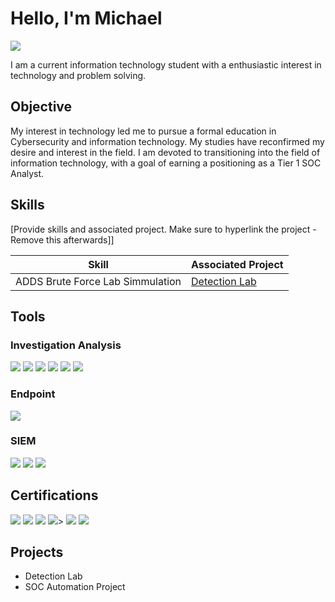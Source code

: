 # Hello, I'm Michael
<a href="https://linkedin/michael-jones-9958259b.com"><img src="https://img.shields.io/badge/-LinkedIn-0072b1?&style=for-the-badge&logo=linkedin&logoColor=white" /></a>


I am a current information technology student with a enthusiastic interest in technology and problem solving.  

## Objective

My interest in technology led me to pursue a formal education in Cybersecurity and information technology.  My studies have reconfirmed my desire and interest in the field.  I am devoted to transitioning into the field of information technology, with a goal of earning a positioning as a Tier 1 SOC Analyst.

## Skills
[Provide skills and associated project. Make sure to hyperlink the project - Remove this afterwards]]

| Skill                                         | Associated Project         |
|-----------------------------------------------|----------------------------|
| ADDS Brute Force Lab Simmulation              | <a href="https://github.com/micjones04/Active-Directory-Domain-Services2">Detection Lab</a>|
## Tools

### Investigation Analysis
<div>
    <img src="https://img.shields.io/badge/-Wireshark-1679A7?&style=for-the-badge&logo=Wireshark&logoColor=white" />
    <img src="https://img.shields.io/badge/-VirusTotal-3949AB?style=for-the-badge&logo=VirusTotal&logoColor=white" />
    <img src="https://img.shields.io/badge/-MITRE%20ATT%26CK-FF5733?style=for-the-badge&logo=MITRE&logoColor=white" />
    <img src="https://img.shields.io/badge/-CVE-0078D7?style=for-the-badge&logo=CVSS&logoColor=white" />
    <img src="https://img.shields.io/badge/-ANY.RUN-FF9E0F?style=for-the-badge&logo=Google%20Drive&logoColor=white" />
    <img src="https://img.shields.io/badge/-CyberChef-4CAF50?style=for-the-badge&logo=CodeSandbox&logoColor=white" />
</div>

### Endpoint
<div>
    <img src="https://img.shields.io/badge/-Microsoft_Defender_for_Endpoint-00A4EF?&style=for-the-badge&logo=Microsoft&logoColor=white" />
</div>

### SIEM
<div>
    <img src="https://img.shields.io/badge/-Kusto%20Query%20Language-512BD4?style=for-the-badge&logo=Microsoft&logoColor=white" />
    <img src="https://img.shields.io/badge/-Splunk-000000?&style=for-the-badge&logo=Splunk&logoColor=white" />
    <img src="https://img.shields.io/badge/-Elastic-005571?&style=for-the-badge&logo=Elastic&logoColor=white" />
</div>

## Certifications
<div>
<img src="https://img.shields.io/badge/-Security%2B-FF0000?&style=for-the-badge&logo=CompTIA&logoColor=white" />
<img src="https://img.shields.io/badge/-Network%2B-007ACC?&style=for-the-badge&logo=CompTIA&logoColor=white" />
<img src="https://img.shields.io/badge/-A%2B-4D4D4D?&style=for-the-badge&logo=CompTIA&logoColor=white" />
<img src="https://img.shields.io/badge/-ITIL%204%20Certified-5A5A5A?&style=for-the-badge&logoColor=white" />>
<img src="https://img.shields.io/badge/-Linux%20Essentials-4EAA25?style=for-the-badge&logo=Linux&logoColor=white" />
<img src="https://img.shields.io/badge/-(ISC)²%20Associate%20of%20SSCP-00ADEF?style=for-the-badge&logo=ISC2&logoColor=white" />
</div>

## Projects
- Detection Lab
- SOC Automation Project
